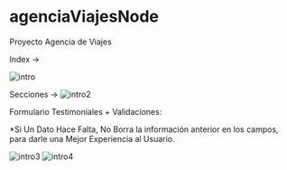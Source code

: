 # agenciaViajesNode
Proyecto Agencia de Viajes

Index ->

![intro](https://user-images.githubusercontent.com/95058605/234458695-6ef1e325-e17d-4ed8-873a-f423c0ecef38.gif)

Secciones ->
![intro2](https://user-images.githubusercontent.com/95058605/234460344-b737ff29-e03e-485d-a945-41b13a0da53b.gif)

Formulario Testimoniales + Validacíones:

*Si Un Dato Hace Falta, No Borra la información anterior en los campos, para darle una Mejor Experiencia al Usuario.

![intro3](https://user-images.githubusercontent.com/95058605/234460938-fcdd2580-dfea-4588-aabe-4d1fe38fdf67.gif)
![intro4](https://user-images.githubusercontent.com/95058605/234461621-739e673f-77c1-452b-b483-01f5c7817864.gif)
